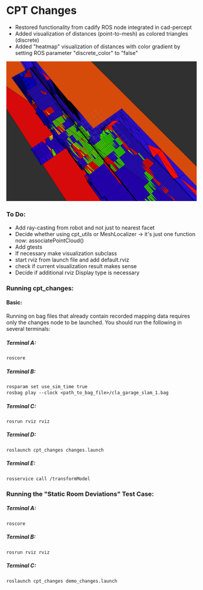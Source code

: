 # CPT Changes

- Restored functionality from cadify ROS node integrated in cad-percept
- Added visualization of distances (point-to-mesh) as colored triangles (discrete)
- Added "heatmap" visualization of distances with color gradient by setting ROS parameter "discrete_color" to "false"

![Result](resources/20190513_gradient_color_distance_visualization.png)

### To Do:

- Add ray-casting from robot and not just to nearest facet
- Decide whether using cpt_utils or MeshLocalizer -> it's just one function now: associatePointCloud()
- Add gtests
- If necessary make visualization subclass
- start rviz from launch file and add default.rviz
- check if current visualization result makes sense
- Decide if additional rviz Display type is necessary

### Running cpt_changes:

#### Basic:
Running on bag files that already contain recorded mapping data requires only the changes node to be launched.
You should run the following in several terminals:
##### Terminal A:
```
roscore
```
##### Terminal B:
```
rosparam set use_sim_time true
rosbag play --clock <path_to_bag_file>/cla_garage_slam_1.bag
```
##### Terminal C:
```
rosrun rviz rviz
```
##### Terminal D:
```
roslaunch cpt_changes changes.launch
```
##### Terminal E:
```
rosservice call /transformModel
```

### Running the "Static Room Deviations" Test Case:

##### Terminal A:
```
roscore
```

##### Terminal B:
```
rosrun rviz rviz
```

##### Terminal C:
```
roslaunch cpt_changes demo_changes.launch
```